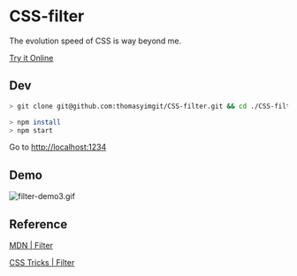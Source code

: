 # CSS-filter

The evolution speed of CSS is way beyond me.

[Try it Online](https://thomasyimgit.github.io/CSS-filter/)

## Dev

```sh
> git clone git@github.com:thomasyimgit/CSS-filter.git && cd ./CSS-filter

> npm install
> npm start
```

Go to [http://localhost:1234](http://localhost:1234)

## Demo

![filter-demo3.gif](https://i.loli.net/2017/12/13/5a30c58dac47b.gif)

## Reference

[MDN | Filter](https://developer.mozilla.org/en-US/docs/Web/CSS/filter)

[CSS Tricks | Filter](https://css-tricks.com/almanac/properties/f/filter/)
